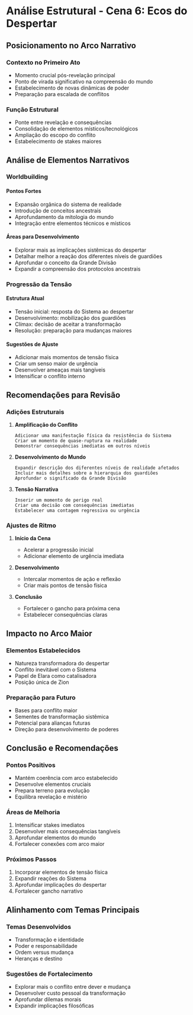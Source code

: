 # Análise Estrutural - Cena 6: Ecos do Despertar

## Posicionamento no Arco Narrativo

### Contexto no Primeiro Ato
- Momento crucial pós-revelação principal
- Ponto de virada significativo na compreensão do mundo
- Estabelecimento de novas dinâmicas de poder
- Preparação para escalada de conflitos

### Função Estrutural
- Ponte entre revelação e consequências
- Consolidação de elementos místicos/tecnológicos
- Ampliação do escopo do conflito
- Estabelecimento de stakes maiores

## Análise de Elementos Narrativos

### Worldbuilding
#### Pontos Fortes
- Expansão orgânica do sistema de realidade
- Introdução de conceitos ancestrais
- Aprofundamento da mitologia do mundo
- Integração entre elementos técnicos e místicos

#### Áreas para Desenvolvimento
- Explorar mais as implicações sistêmicas do despertar
- Detalhar melhor a reação dos diferentes níveis de guardiões
- Aprofundar o conceito da Grande Divisão
- Expandir a compreensão dos protocolos ancestrais

### Progressão da Tensão
#### Estrutura Atual
- Tensão inicial: resposta do Sistema ao despertar
- Desenvolvimento: mobilização dos guardiões
- Clímax: decisão de aceitar a transformação
- Resolução: preparação para mudanças maiores

#### Sugestões de Ajuste
- Adicionar mais momentos de tensão física
- Criar um senso maior de urgência
- Desenvolver ameaças mais tangíveis
- Intensificar o conflito interno

## Recomendações para Revisão

### Adições Estruturais
1. **Amplificação do Conflito**
   ```
   Adicionar uma manifestação física da resistência do Sistema
   Criar um momento de quase-ruptura na realidade
   Demonstrar consequências imediatas em outros níveis
   ```

2. **Desenvolvimento do Mundo**
   ```
   Expandir descrição dos diferentes níveis de realidade afetados
   Incluir mais detalhes sobre a hierarquia dos guardiões
   Aprofundar o significado da Grande Divisão
   ```

3. **Tensão Narrativa**
   ```
   Inserir um momento de perigo real
   Criar uma decisão com consequências imediatas
   Estabelecer uma contagem regressiva ou urgência
   ```

### Ajustes de Ritmo
1. **Início da Cena**
   - Acelerar a progressão inicial
   - Adicionar elemento de urgência imediata

2. **Desenvolvimento**
   - Intercalar momentos de ação e reflexão
   - Criar mais pontos de tensão física

3. **Conclusão**
   - Fortalecer o gancho para próxima cena
   - Estabelecer consequências claras

## Impacto no Arco Maior

### Elementos Estabelecidos
- Natureza transformadora do despertar
- Conflito inevitável com o Sistema
- Papel de Elara como catalisadora
- Posição única de Zion

### Preparação para Futuro
- Bases para conflito maior
- Sementes de transformação sistêmica
- Potencial para alianças futuras
- Direção para desenvolvimento de poderes

## Conclusão e Recomendações

### Pontos Positivos
- Mantém coerência com arco estabelecido
- Desenvolve elementos cruciais
- Prepara terreno para evolução
- Equilibra revelação e mistério

### Áreas de Melhoria
1. Intensificar stakes imediatos
2. Desenvolver mais consequências tangíveis
3. Aprofundar elementos do mundo
4. Fortalecer conexões com arco maior

### Próximos Passos
1. Incorporar elementos de tensão física
2. Expandir reações do Sistema
3. Aprofundar implicações do despertar
4. Fortalecer gancho narrativo

## Alinhamento com Temas Principais

### Temas Desenvolvidos
- Transformação e identidade
- Poder e responsabilidade
- Ordem versus mudança
- Heranças e destino

### Sugestões de Fortalecimento
- Explorar mais o conflito entre dever e mudança
- Desenvolver custo pessoal da transformação
- Aprofundar dilemas morais
- Expandir implicações filosóficas
